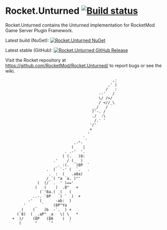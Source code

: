 # Rocket.Unturned [![Build status](https://ci.appveyor.com/api/projects/status/ca4jhchbelem3jh5/branch/rework?svg=true)](https://ci.appveyor.com/project/RocketMod/rocket-unturned/branch/rework)
Rocket.Unturned contains the Unturned implementation for RocketMod Game Server Plugin Framework. 

Latest build (NuGet): [![Rocket.Unturned NuGet](https://img.shields.io/nuget/v/Rocket.Unturned.svg)](https://www.nuget.org/packages/Rocket.Unturned) 

Latest stable (GitHub): [![Rocket.Unturned GitHub Release](https://img.shields.io/github/release/RocketMod/Rocket.Unturned.svg)](https://github.com/RocketMod/Rocket.Unturned/releases)


Visit the Rocket repository at https://github.com/RocketMod/Rocket.Unturned/ to report bugs or see the wiki.
                                    
									
                                                   ,:
                                                 ,' |
                                                /   :
                                             --'   /
                                             \/ />/
                                             / <//_\        
                                          __/   /           
                                          )'-. /
                                          ./  :\
                                           /.' '
                                         '/'
                                         +
                                        '
                                      `.
                                  .-"-
                                 (    |
                              . .-'  '.
                             ( (.   )8:
                         .'    / (_  )
                          _. :(.   )8P  `
                      .  (  `-' (  `.   .
                       .  :  (   .a8a)
                      /_`( "a `a. )"'
                  (  (/  .  ' )=='
                 (   (    )  .8"   +
                   (`'8a.( _(   (
                ..-. `8P    ) `  )  +
              -'   (      -ab:  )
            '    _  `    (8P"Ya
          _(    (    )b  -`.  ) +
         ( 8)  ( _.aP" _a   \( \   *
       +  )/    (8P   (88    )  )
          (      "     `"       `
